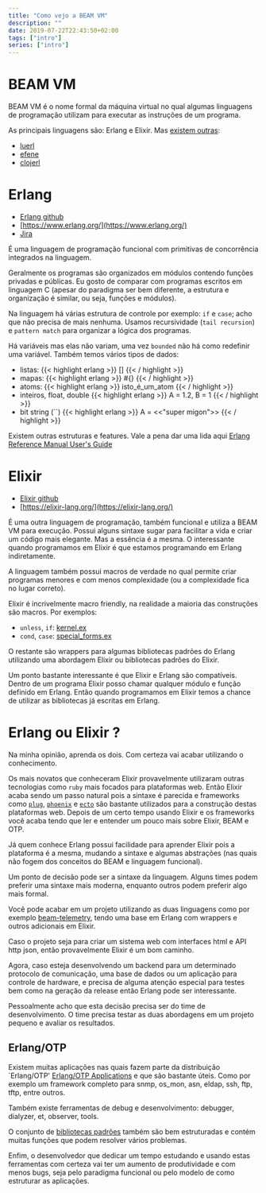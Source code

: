 ```yaml
---
title: "Como vejo a BEAM VM"
description: ""
date: 2019-07-22T22:43:50+02:00
tags: ["intro"]
series: ["intro"]
---
```


# BEAM VM

BEAM VM é o nome formal da máquina virtual no qual algumas linguagens de programação
utilizam para executar as instruções de um programa.

As principais linguagens são: Erlang e Elixir. Mas [existem outras](https://github.com/llaisdy/beam_languages):

* [luerl](https://github.com/rvirding/luerl)
* [efene](http://efene.org/)
* [clojerl](https://github.com/clojerl/clojerl)

# Erlang

* [Erlang github](https://github.com/erlang)
* [https://www.erlang.org/](https://www.erlang.org/)
* [Jira](https://bugs.erlang.org/secure/Dashboard.jspa)

É uma linguagem de programação funcional com primitivas de concorrência integrados na linguagem.

Geralmente os programas são organizados em módulos contendo funções privadas e públicas. Eu gosto de comparar com programas escritos em linguagem C (apesar do paradigma ser bem diferente, a estrutura e organização é similar, ou seja, funções e módulos).

Na linguagem há várias estrutura de controle por exemplo: `if` e `case`; acho que não precisa de mais nenhuma. Usamos recursividade (`tail recursion`) e `pattern match` para organizar a lógica dos programas.

Há variáveis mas elas não variam, uma vez `bounded` não há como redefinir uma variável. Também temos vários tipos de dados:

* listas:
{{< highlight erlang >}}
[]
{{< / highlight >}}
* mapas:
{{< highlight erlang >}}
#{}
{{< / highlight >}}
* atoms:
{{< highlight erlang >}}
isto_é_um_atom
{{< / highlight >}}
* inteiros, float, double
{{< highlight erlang >}}
A = 1.2, B = 1
{{< / highlight >}}
* bit string (``)
{{< highlight erlang >}}
A = <<"super migon">>
{{< / highlight >}}

Existem outras estruturas e features. Vale a pena dar uma lida aqui [Erlang Reference Manual User's Guide](http://erlang.org/doc/reference_manual/users_guide.html)

# Elixir

* [Elixir github](https://github.com/elixir-lang)
* [https://elixir-lang.org/](https://elixir-lang.org/)

É uma outra linguagem de programação, também funcional e utiliza a BEAM VM para execução. Possui alguns sintaxe sugar para facilitar a vida e criar um código mais elegante. Mas a essência é a mesma. O interessante quando programamos em Elixir é que estamos programando em Erlang indiretamente.

A linguagem também possui macros de verdade no qual permite criar programas menores e com menos complexidade (ou a complexidade fica no lugar correto).

Elixir é incrivelmente macro friendly, na realidade a maioria das construções são macros. Por exemplos:

* `unless`, `if`: [kernel.ex](https://github.com/elixir-lang/elixir/blob/master/lib/elixir/lib/kernel.ex)
* `cond`, `case`: [special_forms.ex](https://github.com/elixir-lang/elixir/blob/master/lib/elixir/lib/kernel/special_forms.ex)

O restante são wrappers para algumas bibliotecas padrões do Erlang utilizando uma abordagem Elixir ou bibliotecas padrões do Elixir.

Um ponto bastante interessante é que Elixir e Erlang são compatíveis. Dentro de um programa Elixir posso chamar qualquer módulo e função definido em Erlang. Então quando programamos em Elixir temos a chance de utilizar as bibliotecas já escritas em Erlang.


# Erlang ou Elixir ?

Na minha opinião, aprenda os dois. Com certeza vai acabar utilizando o conhecimento.

Os mais novatos que conheceram Elixir provavelmente utilizaram outras tecnologias como `ruby` mais focados para plataformas web. Então Elixir acaba sendo um passo natural pois a sintaxe é parecida e frameworks como [`plug`](https://hexdocs.pm/plug/readme.html), [`phoenix`](https://phoenixframework.org/) e [`ecto`](https://hexdocs.pm/ecto/Ecto.html) são bastante utilizados para a construção destas plataformas web. Depois de um certo tempo usando Elixir e os frameworks você acaba tendo que ler e entender um pouco mais sobre Elixir, BEAM e OTP.

Já quem conhece Erlang possui facilidade para aprender Elixir pois a plataforma é a mesma, mudando a sintaxe e algumas abstrações (nas quais não fogem dos conceitos do BEAM e linguagem funcional).

Um ponto de decisão pode ser a sintaxe da linguagem. Alguns times podem preferir uma sintaxe mais moderna, enquanto outros podem preferir algo mais formal.

Você pode acabar em um projeto utilizando as duas linguagens como por exemplo [beam-telemetry]( https://github.com/beam-telemetry), tendo uma base em Erlang com wrappers e outros adicionais em Elixir.

Caso o projeto seja para criar um sistema web com interfaces html e API http json, então provavelmente Elixir é um bom caminho.

Agora, caso esteja desenvolvendo um backend para um determinado protocolo de comunicação, uma base de dados ou um aplicação para controle de hardware, e precisa de alguma atenção especial para testes bem como na geração da release então Erlang pode ser interessante.

Pessoalmente acho que esta decisão precisa ser do time de desenvolvimento. O time precisa testar as duas abordagens em um projeto pequeno e avaliar os resultados.

## Erlang/OTP

Existem muitas aplicações nas quais fazem parte da distribuição `Erlang/OTP' [Erlang/OTP Applications](http://erlang.org/doc/applications.html) e que são bastante úteis. Como por exemplo um framework completo para snmp, os_mon, asn, eldap, ssh, ftp, tftp, entre outros.

Também existe ferramentas de debug e desenvolvimento: debugger, dialyzer, et, observer, tools.

O conjunto de [bibliotecas padrões](http://erlang.org/doc/apps/stdlib/index.html) também são bem estruturadas e contém muitas funções que podem resolver vários problemas.

Enfim, o desenvolvedor que dedicar um tempo estudando e usando estas ferramentas com certeza vai ter um aumento de produtividade e com menos bugs, seja pelo paradigma funcional ou pelo modelo de como estruturar as aplicações.
